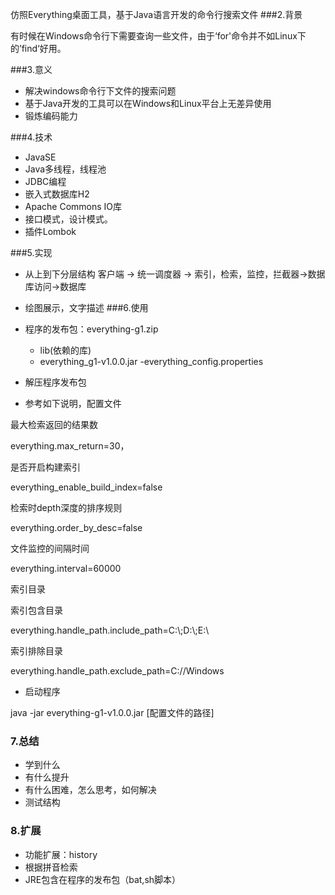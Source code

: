 仿照Everything桌面工具，基于Java语言开发的命令行搜索文件
###2.背景

有时候在Windows命令行下需要查询一些文件，由于‘for'命令并不如Linux下的’find‘好用。

###3.意义
- 解决windows命令行下文件的搜索问题
- 基于Java开发的工具可以在Windows和Linux平台上无差异使用
- 锻炼编码能力

###4.技术
- JavaSE
- Java多线程，线程池
- JDBC编程
- 嵌入式数据库H2
- Apache Commons IO库
- 接口模式，设计模式。
- 插件Lombok

###5.实现
- 从上到下分层结构  客户端 -> 统一调度器 -> 索引，检索，监控，拦截器->数据库访问->数据库
- 绘图展示，文字描述
###6.使用
- 程序的发布包：everything-g1.zip
    - lib(依赖的库)
    - everything_g1-v1.0.0.jar
    -everything_config.properties
    
- 解压程序发布包
- 参考如下说明，配置文件

最大检索返回的结果数

everything.max_return=30，

是否开启构建索引

everything_enable_build_index=false

检索时depth深度的排序规则

everything.order_by_desc=false

文件监控的间隔时间

everything.interval=60000

索引目录

索引包含目录

everything.handle_path.include_path=C:\\;D:\\;E:\\

索引排除目录

everything.handle_path.exclude_path=C://Windows   
 
 - 启动程序
 
 java -jar everything-g1-v1.0.0.jar [配置文件的路径]
 
 ### 7.总结
 - 学到什么
 - 有什么提升
 - 有什么困难，怎么思考，如何解决
 - 测试结构
 ### 8.扩展
 - 功能扩展：history
 - 根据拼音检索
 - JRE包含在程序的发布包（bat,sh脚本）
 
 
 